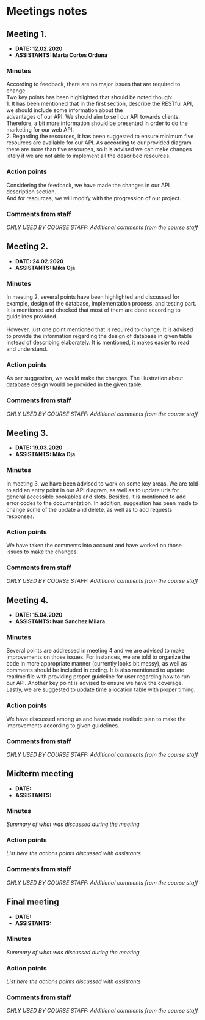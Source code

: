 # Meetings notes

## Meeting 1.
* **DATE: 12.02.2020**
* **ASSISTANTS: Marta Cortes Orduna**

### Minutes

According to feedback, there are no major issues that are required to change.</br>
Two key points has been highlighted that should be noted though:</br>
    1.	It has been mentioned that in the first section, describe the RESTful API, we should include some information about the   
        advantages of our API. We should aim to sell our API towards clients. Therefore, a bit more information should be presented in 
        order to do the marketing for our web API. </br>
    2.	Regarding the resources, it has been suggested to ensure minimum five resources are available for our API. As according to our           provided diagram there are more than five resources, so it is advised we can make changes lately if we are not able to implement         all the described resources.

### Action points

Considering the feedback, we have made the changes in our API description section.</br>
And for resources, we will modify with the progression of our project. 


### Comments from staff
*ONLY USED BY COURSE STAFF: Additional comments from the course staff*

## Meeting 2.
* **DATE: 24.02.2020**
* **ASSISTANTS: Mika Oja**

### Minutes

In meeting 2, several points have been highlighted and discussed for example, design of the database, implementation process, and testing part. It is mentioned and checked that most of them are done according to guidelines provided. </br> </br>
However, just one point mentioned that is required to change. It is advised to provide the information regarding the design of database
in given table instead of describing elaborately. It is mentioned, it makes easier to read and understand.



### Action points

As per suggestion, we would make the changes. The illustration about database design would be provided in the given table.


### Comments from staff
*ONLY USED BY COURSE STAFF: Additional comments from the course staff*

## Meeting 3.
* **DATE: 19.03.2020**
* **ASSISTANTS: Mika Oja**

### Minutes

In meeting 3, we have been advised to work on some key areas. We are told to add an entry point in our API diagram, as well as to update urls for general accessible bookables and slots. Besides, it is mentioned to add error codes to the documentation. In addition, suggestion has been made to change some of the update and delete, as well as to add requests responses.

### Action points

We have taken the comments into account and have worked on those issues to make the changes.

### Comments from staff
*ONLY USED BY COURSE STAFF: Additional comments from the course staff*

## Meeting 4.
* **DATE: 15.04.2020**
* **ASSISTANTS: Ivan Sanchez Milara**

### Minutes

Several points are addressed in meeting 4 and we are advised to make improvements on those issues. For instances, we are told to organize the code in more appropriate manner (currently looks bit messy), as well as comments should be included in coding. It is also mentioned to update readme file with providing proper guideline for user regarding how to run our API. Another key point is advised to ensure we have the coverage. Lastly, we are suggested to update time allocation table with proper timing.

### Action points

We have discussed among us and have made realistic plan to make the improvements according to given guidelines.


### Comments from staff
*ONLY USED BY COURSE STAFF: Additional comments from the course staff*

## Midterm meeting
* **DATE:**
* **ASSISTANTS:**

### Minutes
*Summary of what was discussed during the meeting*

### Action points
*List here the actions points discussed with assistants*


### Comments from staff
*ONLY USED BY COURSE STAFF: Additional comments from the course staff*

## Final meeting
* **DATE:**
* **ASSISTANTS:**

### Minutes
*Summary of what was discussed during the meeting*

### Action points
*List here the actions points discussed with assistants*


### Comments from staff
*ONLY USED BY COURSE STAFF: Additional comments from the course staff*

